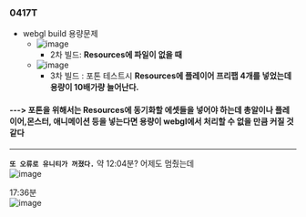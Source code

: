 ### 0417T 

- webgl build 용량문제
  - ![image](https://github.com/s8st/20240320FinalProject/assets/153998744/54b7bee4-cee7-4d82-b2fe-2e1a22f06859)
    - 2차 빌드: **Resources에 파일이 없을 때**
  - ![image](https://github.com/s8st/20240320FinalProject/assets/153998744/e79830ff-a359-49e5-b84e-d62c4bc5da53)
    - 3차 빌드 : 포톤 테스트시 **Resources에 플레이어 프리팹 4개를 넣었는데 용량이 10배가량 늘어난다.**  
#### ---> 포톤을 위해서는 Resources에 동기화할 에셋들을 넣어야 하는데 총알이나 플레이어,몬스터, 애니메이션 등을 넣는다면 용량이 webgl에서 처리할 수 없을 만큼 커질 것 같다


---  
**`또 오류로 유니티가 꺼졌다.`**  약 12:04분? 어제도 멈췄는데  
![image](https://github.com/s8st/20240320FinalProject/assets/153998744/8ec66f5c-c85b-4353-acd7-465d6847e170)

17:36분  
![image](https://github.com/s8st/20240320FinalProject/assets/153998744/47da5ec8-0ae1-444a-8f72-bef9a40aa4fc)

